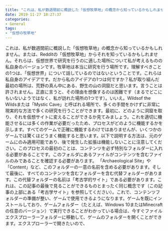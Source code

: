 ```yaml
---
title: "これは、私が数週間前に概説した「仮想牧草地」の概念から知っているかもしれません。"
date: 2019-11-27 18:27:37
categories:
- General
tags:
- "仮想の牧草地"
---
```


これは、私が数週間前に概説した「仮想牧草地」の概念から知っているかもしれません。または、Redditの「仮想牧草地」からそれを知っているかもしれません。それらは、仮想世界で研究を行うのに適した場所について私が考えるものの私自身のバージョンです。牧草地は本当に研究を行う場所です。理解すべきことの1つは、「仮想世界」について話しているのではないということです。これらは私自身のアイデアです。だから私のアイデアの1つは何ですか？私が取り組んだ最初の場所は、荒野の真ん中にある、野生の山の洞窟だと思います。言うことは許されません。正直に言うと、その理由を想像するのは困難です（まるでどこにもいないようではなく、私が訪れた場所の1つです）。いいえ。Wildsof the Wildsまたは「Mystic Cave」と呼ばれる場所で、多くの手間をかけずに非常に現実的な方法で多くの研究を行うことができます。最初に、どのように洞窟を取り、それを仮想サイトに変えることができるか見てみましょう。これを適切に機能させるには多くの作業が必要だったため、プロセスがどのように機能するかを示します。すべてのゲームで正確に機能するわけではありませんが、いくつかのゲームでは驚くほどうまく機能すると思います。以下で説明する方法は、元のゲームにのみ適用可能であり、後で発生した拡張は機能しないことに注意してください。このプロセスの最初のことは、コンテンツを必ず特別なフォルダーに入れる必要があることです。このフォルダにあるファイルがコンテンツを含むファイルのみであることを確認する必要があります。 「Archaeological Site」や「Content」など、このフォルダーの一意の名前を含める必要があります。そして最後に、すべてのコンテンツを含むフォルダーを含む代替フォルダーがあります。この代替フォルダーの名前は「考古学的サイト」である必要があります。これは、この記事の最後で見ることができるものとまったく同じ概念です（この記事の上部にある「考古学サイト」を参照してください）。これで、コンテンツフォルダーの準備が整い、ゲームで使用できるようになります。ゲームを既にインストールしており、ゲームフォルダー（たとえば、Windows 10またはMinecraftの任意のバージョン）で実行できることがわかっている場合は、今すぐファイルエクスプローラーフォルダーに移動して、ゲームのフォルダーを開くことができます。エクスプローラーで開きたいので、
